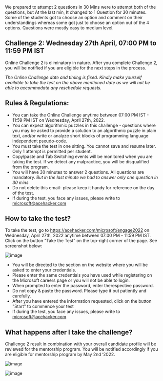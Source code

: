 We prepared to attempt 2 questions in 30 Mins were to attempt both of the questions,
but At the last min, It changed to 1 Question for 30 minutes. Some of the students got to 
choose an option and comment on their understandings whereas some got just to choose an option out of the 4 options.
Questions were mostly easy to medium level.

## Challenge 2: Wednesday 27th April, 07:00 PM to 11:59 PM IST

Online Challenge 2 is eliminatory in nature. After you complete Challenge 2, you will be notified if you are eligible for the next steps in the process.

*The Online Challenge date and timing is fixed. Kindly make yourself available to take the test on the above mentioned date as we will not be able to accommodate any reschedule requests.*

 
## Rules & Regulations:

- You can take the Online Challenge anytime between 07:00 PM IST - 11:59 PM IST on Wednesday, April 27th, 2022.
- You can expect algorithmic puzzles in this challenge - questions where you may be asked to provide a solution to an algorithmic puzzle in plain text, and/or write or analyze short blocks of programming language independent pseudo-code.
- You must take the test in one sitting. You cannot save and resume later. Only 1 attempt is permitted per student.
- Copy/paste and Tab Switching events will be monitored when you are taking the test. If we detect any malpractice, you will be disqualified from the program.
- You will have 30 minutes to answer 2 questions. All questions are mandatory. *But in the last minute we had to answer only one question in 30 mins*
- Do not delete this email- please keep it handy for reference on the day of the test.
- If during the test, you face any issues, please write to microsoft@acehacker.com

## How to take the test?

To take the test, go to https://acehacker.com/microsoft/engage2022 on Wednesday, April 27th, 2022 anytime between 07:00 PM - 11:59 PM IST.
Click on the button "Take the Test" on the top-right corner of the page. See screenshot below:

![image](https://user-images.githubusercontent.com/81810889/166146266-430fdf70-ead8-4333-81e7-c4cb71953ee1.png)

- You will be directed to the section on the website where you will be asked to enter your credentials.
- Please enter the same credentials you have used while registering on the Microsoft careers page or you will not be able to login.
- When prompted to enter the password, enter therespective password.
- Do not copy & paste the password. Please type it out patiently and carefully.
- After you have entered the information requested, click on the button "Start" to commence your test
- If during the test, you face any issues, please write to microsoft@acehacker.com

## What happens after I take the challenge?

Challenge 2 result in combination with your overall candidate profile will be reviewed for the mentorship program. You will be notified accordingly if you are eligible for mentorship program by May 2nd ‘2022.


![image](https://user-images.githubusercontent.com/81810889/166146346-9c115804-4895-4468-a5ce-d2caa5ab8c87.png)


![image](https://user-images.githubusercontent.com/81810889/166262870-62e6c4fb-fa9c-44a2-b726-fcb5a739fd42.png)
